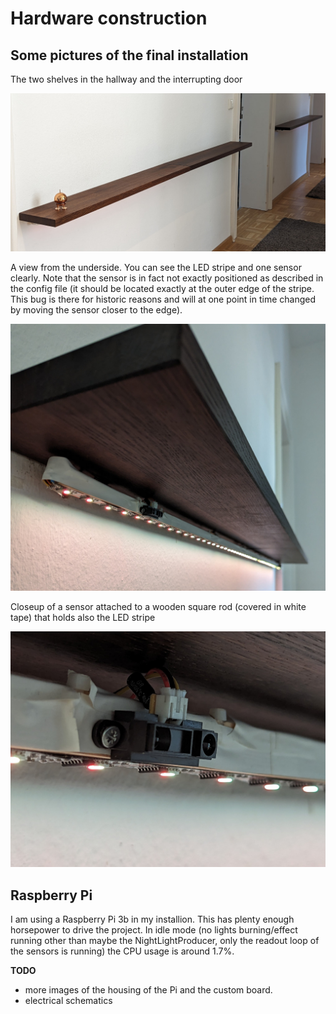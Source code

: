 # Hardware construction

## Some pictures of the final installation

The two shelves in the hallway and the interrupting door

![Shelves in the hallway](images/shelves.jpg)

A view from the underside. You can see the LED stripe and one sensor
clearly. Note that the sensor is in fact not exactly positioned as
described in the config file (it should be located exactly at the
outer edge of the stripe. This bug is there for historic reasons and
will at one point in time changed by moving the sensor closer to the
edge).

![Underside of a shelf](images/shelf_underside.jpg)

Closeup of a sensor attached to a wooden square rod (covered in white
tape) that holds also the LED stripe

![Closeup of a sensor](images/ir-sensor.jpg)


## Raspberry Pi

I am using a Raspberry Pi 3b in my installion. This has plenty enough
horsepower to drive the project. In idle mode (no lights
burning/effect running other than maybe the NightLightProducer, only
the readout loop of the sensors is running) the CPU usage is around
1.7%.



**TODO**

- more images of the housing of the Pi and the custom board.
- electrical schematics


